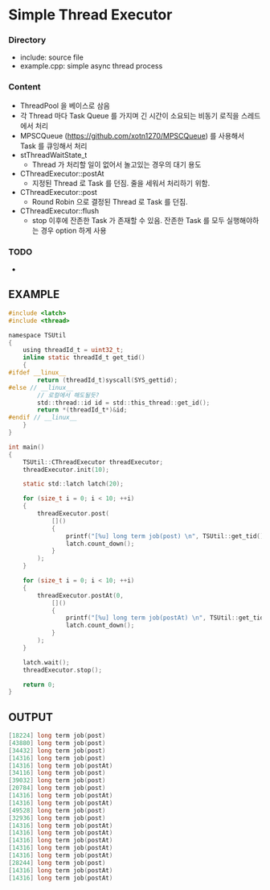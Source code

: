# Simple Thread Executor

### Directory
- include: source file
- example.cpp: simple async thread process

### Content
- ThreadPool 을 베이스로 삼음
- 각 Thread 마다 Task Queue 를 가지며 긴 시간이 소요되는 비동기 로직을 스레드에서 처리
- MPSCQueue (https://github.com/xotn1270/MPSCQueue) 를 사용해서 Task 를 큐잉해서 처리
- stThreadWaitState_t
  - Thread 가 처리할 일이 없어서 놀고있는 경우의 대기 용도
- CThreadExecutor::postAt
  - 지정된 Thread 로 Task 를 던짐. 줄을 세워서 처리하기 위함.
- CThreadExecutor::post
  - Round Robin 으로 결정된 Thread 로 Task 를 던짐.
- CThreadExecutor::flush
  - stop 이후에 잔존한 Task 가 존재할 수 있음. 잔존한 Task 를 모두 실행해야하는 경우 option 하게 사용

### TODO
- 

## EXAMPLE
```c
#include <latch>
#include <thread>

namespace TSUtil
{
	using threadId_t = uint32_t;
	inline static threadId_t get_tid()
	{
#ifdef __linux__
		return (threadId_t)syscall(SYS_gettid);
#else // __linux__
		// 로컬에서 해도될듯?
		std::thread::id id = std::this_thread::get_id();
		return *(threadId_t*)&id;
#endif // __linux__
	}
}

int main()
{
	TSUtil::CThreadExecutor threadExecutor;
	threadExecutor.init(10);

	static std::latch latch(20);

	for (size_t i = 0; i < 10; ++i)
	{
		threadExecutor.post(
			[]()
			{
				printf("[%u] long term job(post) \n", TSUtil::get_tid());
				latch.count_down();
			}
		);
	}

	for (size_t i = 0; i < 10; ++i)
	{
		threadExecutor.postAt(0,
			[]()
			{
				printf("[%u] long term job(postAt) \n", TSUtil::get_tid());
				latch.count_down();
			}
		);
	}

	latch.wait();
	threadExecutor.stop();

	return 0;
}
```
## OUTPUT
```c
[18224] long term job(post)
[43880] long term job(post)
[34432] long term job(post)
[14316] long term job(post)
[14316] long term job(postAt)
[34116] long term job(post)
[39032] long term job(post)
[20784] long term job(post)
[14316] long term job(postAt)
[14316] long term job(postAt)
[49528] long term job(post)
[32936] long term job(post)
[14316] long term job(postAt)
[14316] long term job(postAt)
[14316] long term job(postAt)
[14316] long term job(postAt)
[14316] long term job(postAt)
[28244] long term job(post)
[14316] long term job(postAt)
[14316] long term job(postAt)
